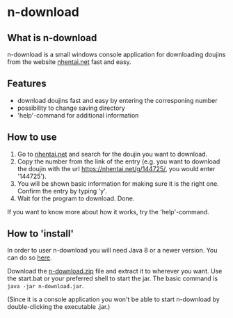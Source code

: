 # n-download

## What is n-download

n-download is a small windows console application for downloading doujins from the website [nhentai.net](https://nhentai.net/) fast and easy.

## Features

* download doujins fast and easy by entering the corresponing number
* possibility to change saving directory
* 'help'-command for additional information

## How to use

1. Go to [nhentai.net](https://nhentai.net/) and search for the doujin you want to download.
2. Copy the number from the link of the entry (e.g. you want to download the doujin with the url https://nhentai.net/g/144725/, you would enter '144725').
3. You will be shown basic information for making sure it is the right one. Confirm the entry by typing 'y'.
4. Wait for the program to download. Done.

If you want to know more about how it works, try the 'help'-command.

## How to 'install'
In order to user n-download you will need Java 8 or a newer version. You can do so [here]( https://www.oracle.com/technetwork/java/javase/downloads/index.html).

Download the [n-download.zip](https://github.com/TwrFyr/n-downloader/releases/tag/1.0.0) file and extract it to wherever you want. Use the start.bat or your preferred shell to start the jar. The basic command is `java -jar n-download.jar`. 

(Since it is a console application you won't be able to start n-download by double-clicking the executable .jar.)

